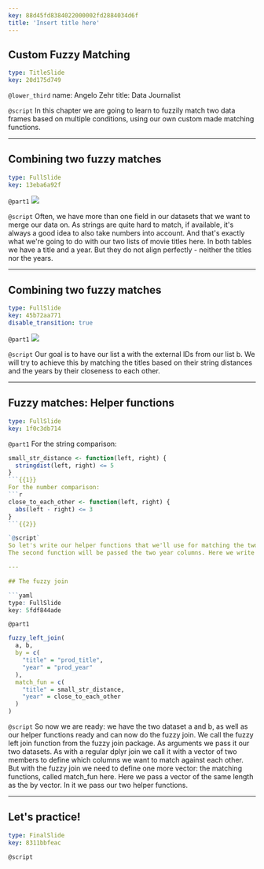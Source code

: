 ```yaml
---
key: 88d45fd8384022000002fd2884034d6f
title: 'Insert title here'
---
```


## Custom Fuzzy Matching

```yaml
type: TitleSlide
key: 20d175d749
```

`@lower_third`
name: Angelo Zehr
title: Data Journalist

`@script`
In this chapter we are going to learn to fuzzily match two data frames based on multiple conditions, using our own custom made matching functions.

---

## Combining two fuzzy matches

```yaml
type: FullSlide
key: 13eba6a92f
```

`@part1`
![](https://assets.datacamp.com/production/repositories/5210/datasets/3ae6bed9e0b2d55289eb9ad37aee70bcd70ec068/a%20and%20b.png)

`@script`
Often, we have more than one field in our datasets that we want to merge our data on. As strings are quite hard to match, if available, it's always a good idea to also take numbers into account. And that's exactly what we're going to do with our two lists of movie titles here.
In both tables we have a title and a year. But they do not align perfectly - neither the titles nor the years.

---

## Combining two fuzzy matches

```yaml
type: FullSlide
key: 45b72aa771
disable_transition: true
```

`@part1`
![](https://assets.datacamp.com/production/repositories/5210/datasets/0b39b28735db4b1e989f861779c03f76af94d950/a%20and%20b%202.png)

`@script`
Our goal is to have our list a with the external IDs from our list b. We will try to achieve this by matching the titles based on their string distances and the years by their closeness to each other.

---

## Fuzzy matches: Helper functions

```yaml
type: FullSlide
key: 1f0c3db714
```

`@part1`
For the string comparison:
```r
small_str_distance <- function(left, right) {
  stringdist(left, right) <= 5
}
```{{1}}
For the number comparison:
```r
close_to_each_other <- function(left, right) {
  abs(left - right) <= 3
}
```{{2}}

`@script`
So let's write our helper functions that we'll use for matching the two datasets. The first function will check whether the strings passed to it are alike. It does that using the stringdist function, that we've used before. It returns true if the two strings have a distance smaller or equal to five. It will get passed two columns: The title column from our first dataset (here called left) and the prod_title column from our second dataset (here called right).
The second function will be passed the two year columns. Here we write a simple function that checks whether the numbers in the left column are equal to the ones in the right column or have a difference smaller than three years.

---

## The fuzzy join

```yaml
type: FullSlide
key: 5fdf844ade
```

`@part1`
```r
fuzzy_left_join(
  a, b,
  by = c(
    "title" = "prod_title",
    "year" = "prod_year"
  ),
  match_fun = c(
    "title" = small_str_distance,
    "year" = close_to_each_other
  )
)
```

`@script`
So now we are ready: we have the two dataset a and b, as well as our helper functions ready and can now do the fuzzy join.
We call the fuzzy left join function from the fuzzy join package. As arguments we pass it our two datasets. As with a regular dplyr join we call it with a vector of two members to define which columns we want to match against each other.
But with the fuzzy join we need to define one more vector: the matching functions, called match_fun here. Here we pass a vector of the same length as the by vector. In it we pass our two helper functions.

---

## Let's practice!

```yaml
type: FinalSlide
key: 8311bbfeac
```

`@script`
